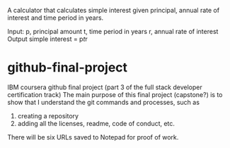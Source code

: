 A calculator that calculates simple interest given principal, annual rate of interest and time period in years.

Input:
   p, principal amount
   t, time period in years
   r, annual rate of interest
Output
   simple interest = p*t*r

# github-final-project
IBM coursera github final project (part 3 of the full stack developer certification track)
The main purpose of this final project (capstone?) is to show that I understand the git commands and processes, such as
1) creating a repository
2) adding all the licenses, readme, code of conduct, etc.

There will be six URLs saved to Notepad for proof of work.

